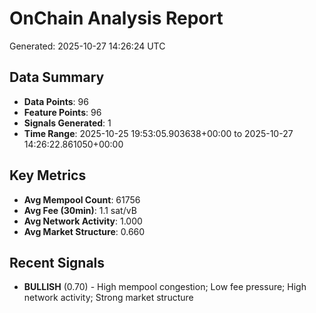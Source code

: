 # OnChain Analysis Report
Generated: 2025-10-27 14:26:24 UTC

## Data Summary
- **Data Points**: 96
- **Feature Points**: 96
- **Signals Generated**: 1
- **Time Range**: 2025-10-25 19:53:05.903638+00:00 to 2025-10-27 14:26:22.861050+00:00

## Key Metrics
- **Avg Mempool Count**: 61756
- **Avg Fee (30min)**: 1.1 sat/vB
- **Avg Network Activity**: 1.000
- **Avg Market Structure**: 0.660

## Recent Signals
- **BULLISH** (0.70) - High mempool congestion; Low fee pressure; High network activity; Strong market structure
